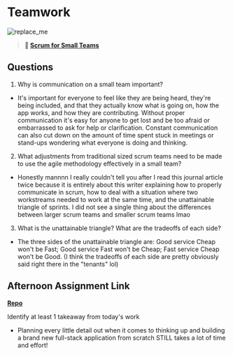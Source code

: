 # Teamwork

![replace_me](https://codeworks.blob.core.windows.net/public/assets/img/illustrations/placeholder.svg)

> **📖 [Scrum for Small Teams](https://codeworksacademy.com/fs-student-guide/resources/wk8-9/02-Scrum-For-Small-Teams)**

## Questions

1. Why is communication on a small team important?

- It's important for everyone to feel like they are being heard, they're being included, and that they actually know what is going on, how the app works, and how they are contributing. Without proper communication it's easy for anyone to get lost and be too afraid or embarrassed to ask for help or clarification. Constant communication can also cut down on the amount of time spent stuck in meetings or stand-ups wondering what everyone is doing and thinking.

2. What adjustments from traditional sized scrum teams need to be made to use the agile methodology effectively in a small team?

- Honestly mannnn I really couldn't tell you after I read this journal article twice because it is entirely about this writer explaining how to properly communicate in scrum, how to deal with a situation where two workstreams needed to work at the same time, and the unattainable triangle of sprints. I did not see a single thing about the differences between larger scrum teams and smaller scrum teams lmao

3. What is the unattainable triangle? What are the tradeoffs of each side?

- The three sides of the unattainable triangle are: Good service Cheap won't be Fast; Good service Fast won't be Cheap; Fast service Cheap won't be Good. (I think the tradeoffs of each side are pretty obviously said right there in the "tenants" lol)

## Afternoon Assignment Link

**[Repo](https://github.com/TheOneTrueRy/Gratuities)**

Identify at least 1 takeaway from today's work

- Planning every little detail out when it comes to thinking up and building a brand new full-stack application from scratch STILL takes a lot of time and effort!
